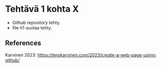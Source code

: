 # Tehtävä 1 kohta X

- Github repository tehty.
- file h1-suolaa tehty. 

 ## References
 
 Karvinen 2023: https://terokarvinen.com/2023/create-a-web-page-using-github/
